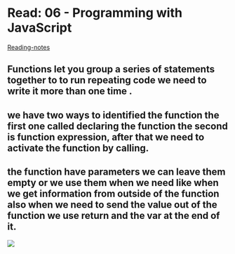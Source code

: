 # Read: 06 - Programming with JavaScript
[Reading-notes](https://odehyazan.github.io/reading-notes)
## Functions let you group a series of statements together to to run repeating code we need to write it more than one time .
## we have two ways to identified the function the first one called declaring the function the second is function expression, after that we need to activate the function by calling. 
## the function have parameters we can leave them empty or we use them when we need like when we get information from outside of the function also when we need to send the value out of the function we use return and the var at the end of it. 
![](https://s3.ap-south-1.amazonaws.com/s3.studytonight.com/tutorials/uploads/pictures/1587882057-1.png)